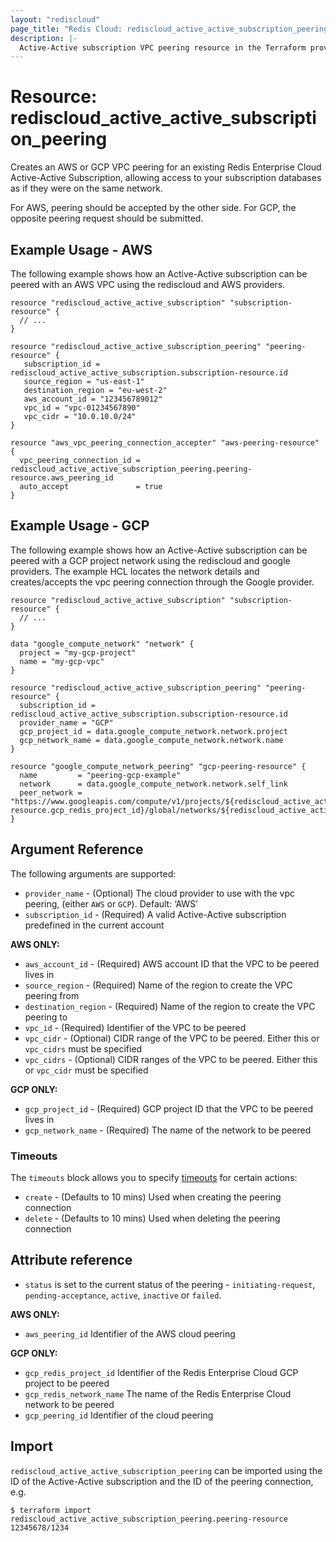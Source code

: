 ```yaml
---
layout: "rediscloud"
page_title: "Redis Cloud: rediscloud_active_active_subscription_peering"
description: |-
  Active-Active subscription VPC peering resource in the Terraform provider Redis Cloud.
---
```


# Resource: rediscloud_active_active_subscription_peering

Creates an AWS or GCP VPC peering for an existing Redis Enterprise Cloud Active-Active Subscription, allowing access to your subscription databases as if they were on the same network.

For AWS, peering should be accepted by the other side.
For GCP, the opposite peering request should be submitted.

## Example Usage - AWS

The following example shows how an Active-Active subscription can be peered with an AWS VPC using the rediscloud and AWS providers.

```hcl
resource "rediscloud_active_active_subscription" "subscription-resource" {
  // ...
}

resource "rediscloud_active_active_subscription_peering" "peering-resource" {
   subscription_id = rediscloud_active_active_subscription.subscription-resource.id
   source_region = "us-east-1"
   destination_region = "eu-west-2"
   aws_account_id = "123456789012"
   vpc_id = "vpc-01234567890"
   vpc_cidr = "10.0.10.0/24"
}

resource "aws_vpc_peering_connection_accepter" "aws-peering-resource" {
  vpc_peering_connection_id = rediscloud_active_active_subscription_peering.peering-resource.aws_peering_id
  auto_accept               = true
}
```

## Example Usage - GCP

The following example shows how an Active-Active subscription can be peered with a GCP project network using the rediscloud and google providers.
The example HCL locates the network details and creates/accepts the vpc peering connection through the Google provider.   

```hcl
resource "rediscloud_active_active_subscription" "subscription-resource" {
  // ...
}

data "google_compute_network" "network" {
  project = "my-gcp-project"
  name = "my-gcp-vpc"
}

resource "rediscloud_active_active_subscription_peering" "peering-resource" {
  subscription_id = rediscloud_active_active_subscription.subscription-resource.id
  provider_name = "GCP"
  gcp_project_id = data.google_compute_network.network.project
  gcp_network_name = data.google_compute_network.network.name
}

resource "google_compute_network_peering" "gcp-peering-resource" {
  name         = "peering-gcp-example"
  network      = data.google_compute_network.network.self_link
  peer_network = "https://www.googleapis.com/compute/v1/projects/${rediscloud_active_active_subscription_peering.peering-resource.gcp_redis_project_id}/global/networks/${rediscloud_active_active_subscription_peering.example.gcp_redis_network_name}"
}
```

## Argument Reference

The following arguments are supported:

* `provider_name` - (Optional) The cloud provider to use with the vpc peering, (either `AWS` or `GCP`). Default: ‘AWS’
* `subscription_id` - (Required) A valid Active-Active subscription predefined in the current account

**AWS ONLY:**
* `aws_account_id` - (Required) AWS account ID that the VPC to be peered lives in
* `source_region` -	(Required) Name of the region to create the VPC peering from
* `destination_region` - (Required) Name of the region to create the VPC peering to
* `vpc_id` - (Required) Identifier of the VPC to be peered
* `vpc_cidr` - (Optional) CIDR range of the VPC to be peered. Either this or `vpc_cidrs` must be specified
* `vpc_cidrs` - (Optional) CIDR ranges of the VPC to be peered. Either this or `vpc_cidr` must be specified

**GCP ONLY:**
* `gcp_project_id` - (Required) GCP project ID that the VPC to be peered lives in
* `gcp_network_name` - (Required) The name of the network to be peered

### Timeouts

The `timeouts` block allows you to specify [timeouts](https://www.terraform.io/docs/configuration/resources.html#timeouts) for certain actions:

* `create` - (Defaults to 10 mins) Used when creating the peering connection
* `delete` - (Defaults to 10 mins) Used when deleting the peering connection

## Attribute reference

* `status` is set to the current status of the peering - `initiating-request`, `pending-acceptance`, `active`, `inactive` or `failed`.

**AWS ONLY:**

* `aws_peering_id` Identifier of the AWS cloud peering

**GCP ONLY:**

* `gcp_redis_project_id` Identifier of the Redis Enterprise Cloud GCP project to be peered
* `gcp_redis_network_name` The name of the Redis Enterprise Cloud network to be peered
* `gcp_peering_id` Identifier of the cloud peering

## Import

`rediscloud_active_active_subscription_peering` can be imported using the ID of the Active-Active subscription and the ID of the peering connection, e.g.

```
$ terraform import rediscloud_active_active_subscription_peering.peering-resource 12345678/1234
```
